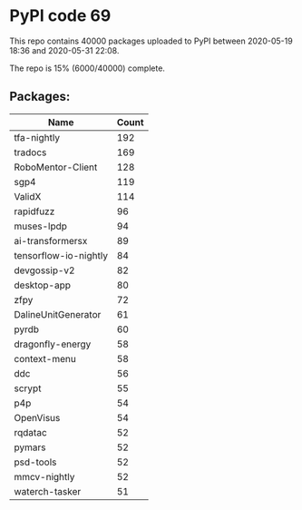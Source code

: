 # PyPI code 69

This repo contains 40000 packages uploaded to PyPI between 
2020-05-19 18:36 and 2020-05-31 22:08.

The repo is 15% (6000/40000) complete.

## Packages:

| Name  | Count |
| ----- | ----- |
| tfa-nightly | 192 |
| tradocs | 169 |
| RoboMentor-Client | 128 |
| sgp4 | 119 |
| ValidX | 114 |
| rapidfuzz | 96 |
| muses-lpdp | 94 |
| ai-transformersx | 89 |
| tensorflow-io-nightly | 84 |
| devgossip-v2 | 82 |
| desktop-app | 80 |
| zfpy | 72 |
| DalineUnitGenerator | 61 |
| pyrdb | 60 |
| dragonfly-energy | 58 |
| context-menu | 58 |
| ddc | 56 |
| scrypt | 55 |
| p4p | 54 |
| OpenVisus | 54 |
| rqdatac | 52 |
| pymars | 52 |
| psd-tools | 52 |
| mmcv-nightly | 52 |
| waterch-tasker | 51 |


